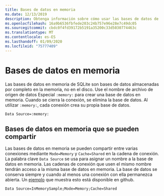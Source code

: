 ```yaml
---
title: Bases de datos en memoria
ms.date: 12/13/2019
description: Obtenga información sobre cómo usar las bases de datos de SQLite en memoria.
ms.openlocfilehash: 16a9b6536fbfede203c24b757e96e28e7c49dc05
ms.sourcegitcommit: cbdc0f4fd39172b5191a35200c33d5030774463c
ms.translationtype: MT
ms.contentlocale: es-ES
ms.lasthandoff: 01/09/2020
ms.locfileid: "75777409"
---
```

# <a name="in-memory-databases"></a>Bases de datos en memoria

Las bases de datos en memoria de SQLite son bases de datos almacenadas por completo en la memoria, no en el disco. Use el nombre de archivo de origen de datos Especial `:memory:` para crear una base de datos en memoria. Cuando se cierra la conexión, se elimina la base de datos. Al utilizar `:memory:`, cada conexión crea su propia base de datos.

```ConnectionString
Data Source=:memory:
```

## <a name="shareable-in-memory-databases"></a>Bases de datos en memoria que se pueden compartir

Las bases de datos en memoria se pueden compartir entre varias conexiones mediante `Mode=Memory` y `Cache=Shared` en la cadena de conexión. La palabra clave `Data Source` se usa para asignar un nombre a la base de datos en memoria. Las cadenas de conexión que usen el mismo nombre tendrán acceso a la misma base de datos en memoria. La base de datos se conserva siempre y cuando al menos una conexión con ella permanezca abierta. Un [ejemplo](https://github.com/dotnet/samples/blob/master/snippets/standard/data/sqlite/InMemorySample/Program.cs) que muestra esto está disponible en github.

```ConnectionString
Data Source=InMemorySample;Mode=Memory;Cache=Shared
```
